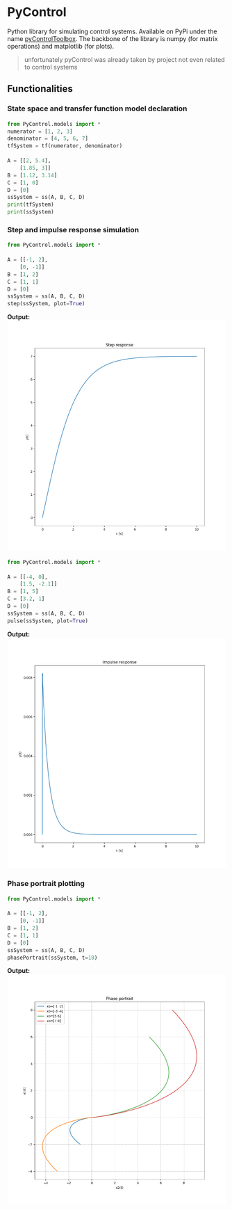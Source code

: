 # PyControl

Python library for simulating control systems. Available on PyPi under the name [pyControlToolbox](https://pypi.org/project/pyControlToolbox/). The backbone of the library is numpy (for matrix operations) and matplotlib (for plots).
> unfortunately pyControl was already taken by project not even related to control systems

## Functionalities
### State space and transfer function model declaration
```python
from PyControl.models import *
numerator = [1, 2, 3]
denominator = [4, 5, 6, 7]
tfSystem = tf(numerator, denominator)

A = [[2, 5.4],
	[1.85, 3]]
B = [1.12, 3.14]
C = [1, 0]
D = [0]
ssSystem = ss(A, B, C, D)
print(tfSystem)
print(ssSystem)
```
### Step and impulse response simulation
```python
from PyControl.models import *

A = [[-1, 2],
	[0, -1]]
B = [1, 2]
C = [1, 1]
D = [0]
ssSystem = ss(A, B, C, D)
step(ssSystem, plot=True)
```
**Output:**  
![Step response](https://github.com/btcHehe/PyControl/blob/master/img/exmplStep.png "step response")
```python
from PyControl.models import *

A = [[-4, 0],
	[1.5, -2.1]]
B = [1, 5]
C = [3.2, 1]
D = [0]
ssSystem = ss(A, B, C, D)
pulse(ssSystem, plot=True)
```
**Output:**  
![Pulse response](https://github.com/btcHehe/PyControl/blob/master/img/exmplPulse.png "pulse response")
### Phase portrait plotting
```python
from PyControl.models import *

A = [[-1, 2],
	[0, -1]]
B = [1, 2]
C = [1, 1]
D = [0]
ssSystem = ss(A, B, C, D)
phasePortrait(ssSystem, t=10)
```
**Output:**  
![phase portrait](https://github.com/btcHehe/PyControl/blob/master/img/exmplPhasePortrait.png "phase portrait")
